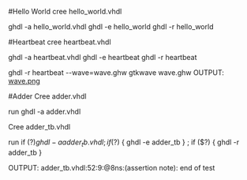 
#Hello World 
cree hello_world.vhdl

ghdl -a hello_world.vhdl
ghdl -e hello_world
ghdl -r hello_world

#Heartbeat 
cree heartbeat.vhdl

ghdl -a heartbeat.vhdl
ghdl -e heartbeat
ghdl -r heartbeat

ghdl -r heartbeat --wave=wave.ghw
gtkwave wave.ghw
OUTPUT: [wave.png](wave.png)

#Adder
Cree adder.vhdl 

run ghdl -a adder.vhdl

Cree adder_tb.vhdl 

run 
if ($?) { ghdl -a adder_tb.vhdl } ; if ($?) { ghdl -e adder_tb } ; if ($?) { ghdl -r adder_tb }

OUTPUT:
adder_tb.vhdl:52:9:@8ns:(assertion note): end of test
